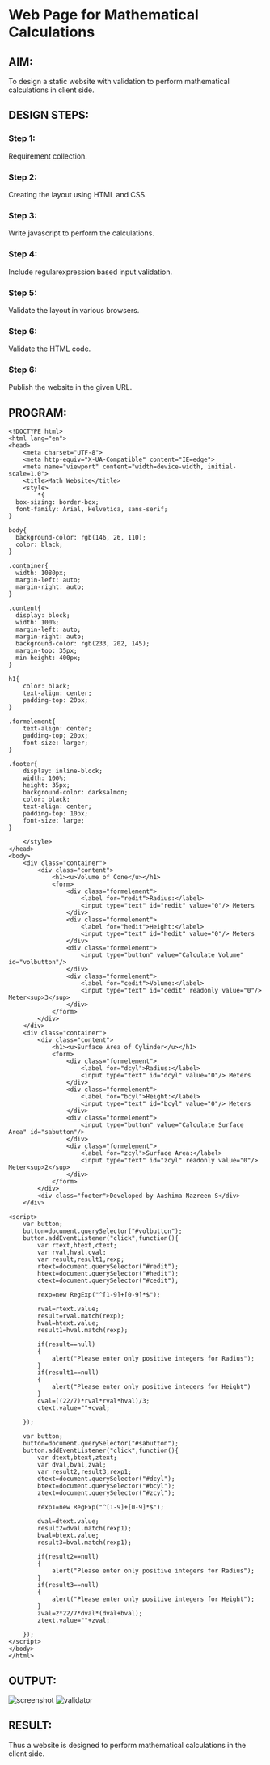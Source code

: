 # Web Page for Mathematical Calculations

## AIM:

To design a static website with validation to perform mathematical calculations in client side.

## DESIGN STEPS:

### Step 1:

Requirement collection.

### Step 2:

Creating the layout using HTML and CSS.

### Step 3:

Write javascript to perform the calculations.

### Step 4:

Include regularexpression based input validation.

### Step 5:

Validate the layout in various browsers.

### Step 6:

Validate the HTML code.

### Step 6:

Publish the website in the given URL.

## PROGRAM:
```
<!DOCTYPE html>
<html lang="en">
<head>
    <meta charset="UTF-8">
    <meta http-equiv="X-UA-Compatible" content="IE=edge">
    <meta name="viewport" content="width=device-width, initial-scale=1.0">
    <title>Math Website</title>
    <style>
        *{
  box-sizing: border-box;
  font-family: Arial, Helvetica, sans-serif;
}

body{
  background-color: rgb(146, 26, 110);
  color: black;
}

.container{
  width: 1080px;
  margin-left: auto;
  margin-right: auto;
}

.content{
  display: block;
  width: 100%;
  margin-left: auto;
  margin-right: auto;
  background-color: rgb(233, 202, 145);
  margin-top: 35px;
  min-height: 400px;
}

h1{
    color: black;
    text-align: center;
    padding-top: 20px;
}

.formelement{
    text-align: center;
    padding-top: 20px;
    font-size: larger;
}

.footer{
    display: inline-block;
    width: 100%;
    height: 35px;
    background-color: darksalmon;
    color: black;
    text-align: center;
    padding-top: 10px;
    font-size: large;
}

    </style>
</head>
<body>
    <div class="container">
        <div class="content">
            <h1><u>Volume of Cone</u></h1>
            <form>
                <div class="formelement">
                    <label for="redit">Radius:</label>
                    <input type="text" id="redit" value="0"/> Meters
                </div>
                <div class="formelement">
                    <label for="hedit">Height:</label> 
                    <input type="text" id="hedit" value="0"/> Meters
                </div>
                <div class="formelement">
                    <input type="button" value="Calculate Volume" id="volbutton"/>
                </div>
                <div class="formelement">
                    <label for="cedit">Volume:</label> 
                    <input type="text" id="cedit" readonly value="0"/> Meter<sup>3</sup>
                </div>
            </form>
        </div>
    </div>
    <div class="container">
        <div class="content">
            <h1><u>Surface Area of Cylinder</u></h1>
            <form>
                <div class="formelement">
                    <label for="dcyl">Radius:</label>
                    <input type="text" id="dcyl" value="0"/> Meters
                </div>
                <div class="formelement">
                    <label for="bcyl">Height:</label>
                    <input type="text" id="bcyl" value="0"/> Meters
                </div>
                <div class="formelement">
                    <input type="button" value="Calculate Surface Area" id="sabutton"/>
                </div>
                <div class="formelement">
                    <label for="zcyl">Surface Area:</label>
                    <input type="text" id="zcyl" readonly value="0"/> Meter<sup>2</sup>
                </div>
            </form>
        </div>
        <div class="footer">Developed by Aashima Nazreen S</div>
    </div>

<script>
    var button;
    button=document.querySelector("#volbutton");
    button.addEventListener("click",function(){
        var rtext,htext,ctext;
        var rval,hval,cval;
        var result,result1,rexp;
        rtext=document.querySelector("#redit");
        htext=document.querySelector("#hedit");
        ctext=document.querySelector("#cedit");

        rexp=new RegExp("^[1-9]+[0-9]*$");

        rval=rtext.value;
        result=rval.match(rexp);
        hval=htext.value;
        result1=hval.match(rexp);

        if(result==null)
        {
            alert("Please enter only positive integers for Radius");
        }
        if(result1==null)
        {
            alert("Please enter only positive integers for Height")
        }
        cval=((22/7)*rval*rval*hval)/3;
        ctext.value=""+cval;

    });

    var button;
    button=document.querySelector("#sabutton");
    button.addEventListener("click",function(){
        var dtext,btext,ztext;
        var dval,bval,zval;
        var result2,result3,rexp1;
        dtext=document.querySelector("#dcyl");
        btext=document.querySelector("#bcyl");
        ztext=document.querySelector("#zcyl");

        rexp1=new RegExp("^[1-9]+[0-9]*$");

        dval=dtext.value;
        result2=dval.match(rexp1);
        bval=btext.value;
        result3=bval.match(rexp1);

        if(result2==null)
        {
            alert("Please enter only positive integers for Radius");
        }
        if(result3==null)
        {
            alert("Please enter only positive integers for Height");
        }
        zval=2*22/7*dval*(dval+bval);
        ztext.value=""+zval;

    });
</script>
</body>
</html>
```

## OUTPUT:
![screenshot](https://user-images.githubusercontent.com/93427086/149363222-5bca1bad-61bd-4787-9247-ffad9e87b099.png)
![validator](https://user-images.githubusercontent.com/93427086/149363241-6ffe7165-9923-495e-9476-f1a0362c359a.png)
## RESULT:
Thus a website is designed to perform mathematical calculations in the client side.
